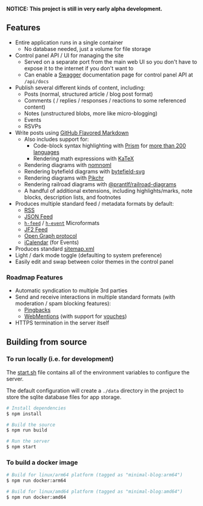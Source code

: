 
**NOTICE: This project is still in very early alpha development.**

## Features

- Entire application runs in a single container
	- No database needed, just a volume for file storage
- Control panel API / UI for managing the site
	- Served on a separate port from the main web UI so you don't have to expose it to the internet if you don't want to
	- Can enable a [Swagger](https://swagger.io/) documentation page for control panel API at `/api/docs`
- Publish several different kinds of content, including:
  - Posts (normal, structured article / blog post format)
  - Comments ( / replies / responses / reactions to some referenced content)
  - Notes (unstructured blobs, more like micro-blogging)
  - Events
  - RSVPs
- Write posts using [GitHub Flavored Markdown](https://github.github.com/gfm/)
	- Also includes support for:
		- Code-block syntax highlighting with [Prism](https://prismjs.com/) for [more than 200 languages](https://prismjs.com/#supported-languages)
		- Rendering math expressions with [KaTeX](https://katex.org/)
    - Rendering diagrams with [nomnoml](https://www.nomnoml.com/)
    - Rendering bytefield diagrams with [bytefield-svg](https://bytefield-svg.deepsymmetry.org/bytefield-svg)
    <!-- - Rendering graphs and charts with [Vega](https://vega.github.io/vega) -->
    <!-- - Rendering waveform diagrams with [wavedrom](https://www.npmjs.com/package/wavedrom) -->
    - Rendering diagrams with [Pikchr](https://pikchr.org/home/doc/trunk/homepage.md)
    - Rendering railroad diagrams with [@prantlf/railroad-diagrams](https://github.com/prantlf/railroad-diagrams)
    - A handful of additional extensions, including highlights/marks, note blocks, description lists, and footnotes
- Produces multiple standard feed / metadata formats by default:
	- [RSS](https://www.rssboard.org/rss-specification)
	- [JSON Feed](https://www.jsonfeed.org/)
	- [`h-feed`](https://microformats.org/wiki/h-feed) / [`h-event`](https://microformats.org/wiki/h-event) Microformats
	- [JF2 Feed](https://jf2.spec.indieweb.org/)
  - [Open Graph protocol](https://ogp.me/)
  - [iCalendar](https://datatracker.ietf.org/doc/html/rfc5545) (for Events)
- Produces standard [sitemap.xml](https://www.sitemaps.org/protocol.html)
- Light / dark mode toggle (defaulting to system preference)
- Easily edit and swap between color themes in the control panel

### Roadmap Features

- Automatic syndication to multiple 3rd parties
- Send and receive interactions in multiple standard formats (with moderation / spam blocking features):
	- [Pingbacks](https://www.hixie.ch/specs/pingback/pingback)
	- [WebMentions](https://www.w3.org/TR/webmention) (with support for [vouches](https://indieweb.org/Vouch))
- HTTPS termination in the server itself

## Building from source

### To run locally (i.e. for development)

The [start.sh](./start.sh) file contains all of the environment variables to configure the server.

The default configuration will create a `./data` directory in the project to store the sqlite database files for app storage.

```bash
# Install dependencies
$ npm install

# Build the source
$ npm run build

# Run the server
$ npm start
```

### To build a docker image

```bash
# Build for linux/arm64 platform (tagged as "minimal-blog:arm64")
$ npm run docker:arm64

# Build for linux/amd64 platform (tagged as "minimal-blog:amd64")
$ npm run docker:amd64
```

